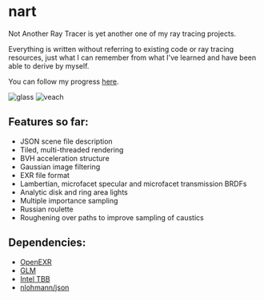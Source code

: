 # nart
Not Another Ray Tracer is yet another one of my ray tracing projects.

Everything is written without referring to existing code or ray tracing resources, just what I can remember from what I've learned and have been able to derive by myself.

You can follow my progress [here](https://twitter.com/shaneasimms/status/1728665955797217295).

![glass](https://github.com/user-attachments/assets/8cbb833f-176d-4527-ba49-d5751709814e)
![veach](https://github.com/user-attachments/assets/34fafd04-04a3-483d-85e6-2a1732a8b190)

## Features so far:
  - JSON scene file description
  - Tiled, multi-threaded rendering
  - BVH acceleration structure
  - Gaussian image filtering
  - EXR file format
  - Lambertian, microfacet specular and microfacet transmission BRDFs
  - Analytic disk and ring area lights
  - Multiple importance sampling
  - Russian roulette
  - Roughening over paths to improve sampling of caustics

## Dependencies:
  - [OpenEXR](https://openexr.com/en/latest/install.html#install)
  - [GLM](https://github.com/g-truc/glm)
  - [Intel TBB](https://www.intel.com/content/www/us/en/developer/articles/tool/oneapi-standalone-components.html#onetbb)
  - [nlohmann/json](https://github.com/nlohmann/json)
